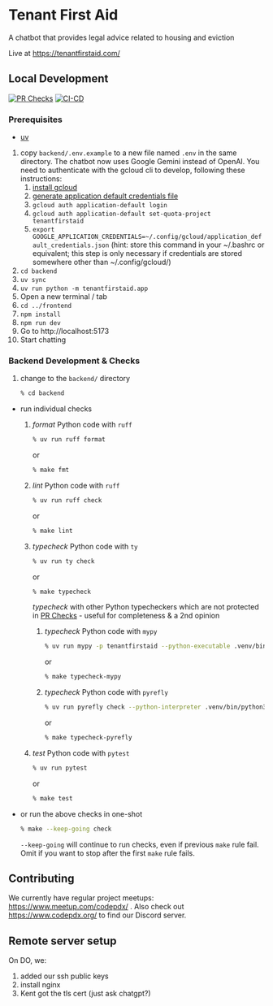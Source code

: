 # Tenant First Aid

A chatbot that provides legal advice related to housing and eviction

Live at https://tenantfirstaid.com/

## Local Development

[![PR Checks](https://github.com/codeforpdx/tenantfirstaid/actions/workflows/pr-check.yml/badge.svg)](https://github.com/codeforpdx/tenantfirstaid/actions/workflows/pr-check.yml)
[![CI-CD](https://github.com/codeforpdx/tenantfirstaid/actions/workflows/deploy.yml/badge.svg)](https://github.com/codeforpdx/tenantfirstaid/actions/workflows/deploy.yml)

### Prerequisites
 - [uv](https://docs.astral.sh/uv/getting-started/installation/)

1. copy `backend/.env.example` to a new file named `.env` in the same directory. The chatbot now uses Google Gemini instead of OpenAI. You need to authenticate with the gcloud cli to develop, following these instructions:
   1. [install gcloud](https://cloud.google.com/sdk/docs/install)
   1. [generate application default credentials file](https://cloud.google.com/docs/authentication/application-default-credentials)
   1. `gcloud auth application-default login` 
   1. `gcloud auth application-default set-quota-project tenantfirstaid`
   1. `export GOOGLE_APPLICATION_CREDENTIALS=~/.config/gcloud/application_default_credentials.json`  (hint: store this command in your ~/.bashrc or equivalent; this step is only necessary if credentials are stored somewhere other than ~/.config/gcloud/)
1. `cd backend`
1. `uv sync`
1. `uv run python -m tenantfirstaid.app`
1. Open a new terminal / tab
1. `cd ../frontend`
1. `npm install`
1. `npm run dev`
1. Go to http://localhost:5173
1. Start chatting

### Backend Development & Checks

1. change to the `backend/` directory
   ```sh
   % cd backend
   ```
  - run individual checks
    1. *format* Python code with `ruff`
       ```sh
       % uv run ruff format
       ```
       or
       ```sh
       % make fmt
       ```
    1. *lint* Python code with `ruff`
       ```sh
       % uv run ruff check
       ```
       or
       ```sh
       % make lint
       ```
    1. *typecheck* Python code with `ty`
       ```sh
       % uv run ty check
       ```
       or
       ```sh
       % make typecheck
       ```

       *typecheck* with other Python typecheckers which are not protected in [PR Checks](.github/workflows/pr-check.yml) - useful for completeness & a 2nd opinion
       1. *typecheck* Python code with `mypy`
          ```sh
          % uv run mypy -p tenantfirstaid --python-executable .venv/bin/python3 --check-untyped-defs
          ```
          or
          ```sh
          % make typecheck-mypy
          ```
       1. *typecheck* Python code with `pyrefly`
          ```sh
          % uv run pyrefly check --python-interpreter .venv/bin/python3
          ```
          or
          ```sh
          % make typecheck-pyrefly
          ```
    1. *test* Python code with `pytest`
       ```sh
       % uv run pytest
       ```
       or
       ```sh
       % make test
       ```
  - or run the above checks in one-shot
    ```sh
    % make --keep-going check
    ```
    `--keep-going` will continue to run checks, even if previous `make` rule fail.  Omit if you want to stop after the first `make` rule fails.

## Contributing

We currently have regular project meetups: https://www.meetup.com/codepdx/ . Also check out https://www.codepdx.org/ to find our Discord server.

## Remote server setup
On DO, we:
1. added our ssh public keys
2. install nginx
3. Kent got the tls cert (just ask chatgpt?)